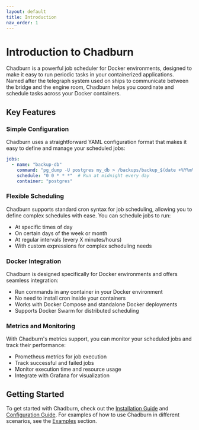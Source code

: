 ```yaml
---
layout: default
title: Introduction
nav_order: 1
---
```


# Introduction to Chadburn

Chadburn is a powerful job scheduler for Docker environments, designed to make it easy to run periodic tasks in your containerized applications. Named after the telegraph system used on ships to communicate between the bridge and the engine room, Chadburn helps you coordinate and schedule tasks across your Docker containers.

## Key Features

### Simple Configuration

Chadburn uses a straightforward YAML configuration format that makes it easy to define and manage your scheduled jobs:

```yaml
jobs:
  - name: "backup-db"
    command: "pg_dump -U postgres my_db > /backups/backup_$(date +%Y%m%d_%H%M%S).sql"
    schedule: "0 0 * * *"  # Run at midnight every day
    container: "postgres"
```

### Flexible Scheduling

Chadburn supports standard cron syntax for job scheduling, allowing you to define complex schedules with ease. You can schedule jobs to run:

- At specific times of day
- On certain days of the week or month
- At regular intervals (every X minutes/hours)
- With custom expressions for complex scheduling needs

### Docker Integration

Chadburn is designed specifically for Docker environments and offers seamless integration:

- Run commands in any container in your Docker environment
- No need to install cron inside your containers
- Works with Docker Compose and standalone Docker deployments
- Supports Docker Swarm for distributed scheduling

### Metrics and Monitoring

With Chadburn's metrics support, you can monitor your scheduled jobs and track their performance:

- Prometheus metrics for job execution
- Track successful and failed jobs
- Monitor execution time and resource usage
- Integrate with Grafana for visualization

## Getting Started

To get started with Chadburn, check out the [Installation Guide](/installation) and [Configuration Guide](/configuration). For examples of how to use Chadburn in different scenarios, see the [Examples](/examples) section. 